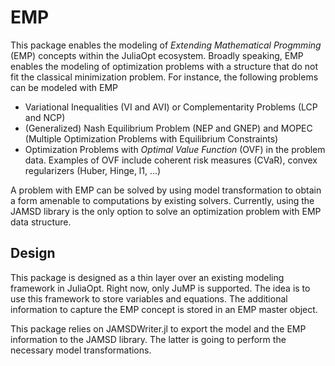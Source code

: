 # EMP

This package enables the modeling of *Extending Mathematical Progmming* (EMP) concepts within the JuliaOpt ecosystem.
Broadly speaking, EMP enables the modeling of optimization problems with a structure that do not fit the classical minimization problem.
For instance, the following problems can be modeled with EMP
- Variational Inequalities (VI and AVI) or Complementarity Problems (LCP and NCP)
- (Generalized) Nash Equilibrium Problem (NEP and GNEP) and MOPEC (Multiple Optimization Problems with Equilibrium Constraints)
- Optimization Problems with *Optimal Value Function* (OVF) in the problem data. Examples of OVF include coherent risk measures (CVaR), convex regularizers (Huber, Hinge, l1, ...)

A problem with EMP can be solved by using model transformation to obtain a form amenable to computations by existing solvers.
Currently, using the JAMSD library is the only option to solve an optimization problem with EMP data structure.

## Design

This package is designed as a thin layer over an existing modeling framework in JuliaOpt. Right now, only JuMP is supported.
The idea is to use this framework to store variables and equations. The additional information to capture the EMP concept is stored
in an EMP master object.

This package relies on JAMSDWriter.jl to export the model and the EMP information to the JAMSD library.
The latter is going to perform the necessary model transformations.

